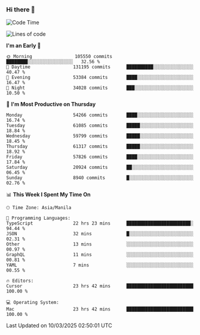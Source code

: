 ### Hi there 👋

<!--START_SECTION:waka-->
![Code Time](http://img.shields.io/badge/Code%20Time-5%2C923%20hrs%2023%20mins-blue)

![Lines of code](https://img.shields.io/badge/From%20Hello%20World%20I%27ve%20Written-121.3%20million%20lines%20of%20code-blue)

**I'm an Early 🐤** 

```text
🌞 Morning                105550 commits      ████████░░░░░░░░░░░░░░░░░   32.56 % 
🌆 Daytime                131195 commits      ██████████░░░░░░░░░░░░░░░   40.47 % 
🌃 Evening                53384 commits       ████░░░░░░░░░░░░░░░░░░░░░   16.47 % 
🌙 Night                  34028 commits       ███░░░░░░░░░░░░░░░░░░░░░░   10.50 % 
```
📅 **I'm Most Productive on Thursday** 

```text
Monday                   54266 commits       ████░░░░░░░░░░░░░░░░░░░░░   16.74 % 
Tuesday                  61085 commits       █████░░░░░░░░░░░░░░░░░░░░   18.84 % 
Wednesday                59799 commits       █████░░░░░░░░░░░░░░░░░░░░   18.45 % 
Thursday                 61317 commits       █████░░░░░░░░░░░░░░░░░░░░   18.92 % 
Friday                   57826 commits       ████░░░░░░░░░░░░░░░░░░░░░   17.84 % 
Saturday                 20924 commits       ██░░░░░░░░░░░░░░░░░░░░░░░   06.45 % 
Sunday                   8940 commits        █░░░░░░░░░░░░░░░░░░░░░░░░   02.76 % 
```


📊 **This Week I Spent My Time On** 

```text
🕑︎ Time Zone: Asia/Manila

💬 Programming Languages: 
TypeScript               22 hrs 23 mins      ████████████████████████░   94.44 % 
JSON                     32 mins             █░░░░░░░░░░░░░░░░░░░░░░░░   02.31 % 
Other                    13 mins             ░░░░░░░░░░░░░░░░░░░░░░░░░   00.97 % 
GraphQL                  11 mins             ░░░░░░░░░░░░░░░░░░░░░░░░░   00.81 % 
YAML                     7 mins              ░░░░░░░░░░░░░░░░░░░░░░░░░   00.55 % 

🔥 Editors: 
Cursor                   23 hrs 42 mins      █████████████████████████   100.00 % 

💻 Operating System: 
Mac                      23 hrs 42 mins      █████████████████████████   100.00 % 
```


 Last Updated on 10/03/2025 02:50:01 UTC
<!--END_SECTION:waka-->


<!--
**rad182/rad182** is a ✨ _special_ ✨ repository because its `README.md` (this file) appears on your GitHub profile.

Here are some ideas to get you started:

- 🔭 I’m currently working on ...
- 🌱 I’m currently learning ...
- 👯 I’m looking to collaborate on ...
- 🤔 I’m looking for help with ...
- 💬 Ask me about ...
- 📫 How to reach me: ...
- 😄 Pronouns: ...
- ⚡ Fun fact: ...
-->
